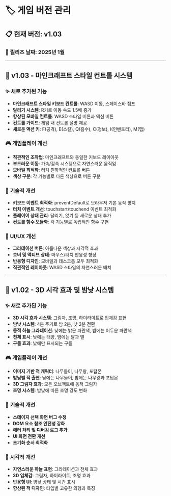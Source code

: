 # 🏷️ 게임 버전 관리

## 📋 **현재 버전**: v1.03

### 📅 **릴리즈 날짜**: 2025년 1월

---

## 🚀 **v1.03 - 마인크래프트 스타일 컨트롤 시스템**

### ✨ **새로 추가된 기능**
- **마인크래프트 스타일 키보드 컨트롤**: WASD 이동, 스페이스바 점프
- **달리기 시스템**: R키로 이동 속도 1.5배 증가
- **향상된 모바일 컨트롤**: WASD 스타일 버튼과 액션 버튼
- **컨트롤 가이드**: 게임 내 컨트롤 설명 제공
- **새로운 액션 키**: F(공격), E(스킬), Q(흡수), C(정보), I(인벤토리), M(맵)

### 🎮 **게임플레이 개선**
- **직관적인 조작법**: 마인크래프트와 동일한 키보드 레이아웃
- **부드러운 이동**: 가속/감속 시스템으로 자연스러운 움직임
- **모바일 최적화**: 터치 친화적인 컨트롤 버튼
- **색상 구분**: 각 기능별로 다른 색상으로 버튼 구분

### 🔧 **기술적 개선**
- **키보드 이벤트 최적화**: preventDefault로 브라우저 기본 동작 방지
- **터치 이벤트 개선**: touchstart/touchend 이벤트 최적화
- **플레이어 상태 관리**: 달리기, 앉기 등 새로운 상태 추가
- **컨트롤 함수 모듈화**: 각 기능별로 독립적인 함수 구현

### 🎨 **UI/UX 개선**
- **그라데이션 버튼**: 아름다운 색상과 시각적 효과
- **호버 및 액티브 상태**: 마우스/터치 반응성 향상
- **반응형 디자인**: 모바일과 데스크톱 모두 최적화
- **직관적인 레이아웃**: WASD 스타일의 자연스러운 배치

---

## 🚀 **v1.02 - 3D 시각 효과 및 밤낮 시스템**

### ✨ **새로 추가된 기능**
- **3D 시각 효과 시스템**: 그림자, 조명, 하이라이트로 입체감 표현
- **밤낮 시스템**: 4분 주기로 밤 2분, 낮 2분 전환
- **동적 하늘 그라데이션**: 낮에는 밝은 파란색, 밤에는 어두운 파란색
- **천체 표시**: 낮에는 태양, 밤에는 달과 별
- **구름 효과**: 낮에만 표시되는 구름

### 🎮 **게임플레이 개선**
- **이미지 기반 적 캐릭터**: 나무돌이, 나무왕, 포탑몬
- **밤낮별 적 출현**: 낮에는 나무돌이, 밤에는 나무왕과 포탑몬
- **3D 그림자 효과**: 모든 오브젝트에 동적 그림자
- **조명 시스템**: 밤낮에 따른 조명 강도 변화

### 🔧 **기술적 개선**
- **스테이지 선택 화면 버그 수정**
- **DOM 요소 참조 안전성 강화**
- **에러 처리 및 디버깅 로그 추가**
- **UI 화면 전환 개선**
- **초기화 순서 최적화**

### 🎨 **시각적 개선**
- **자연스러운 하늘 표현**: 그라데이션과 천체 효과
- **3D 입체감**: 그림자, 하이라이트, 조명 효과
- **반응형 UI**: 밤낮 상태 및 시간 표시
- **향상된 적 디자인**: 타입별 고유한 외형과 특징 